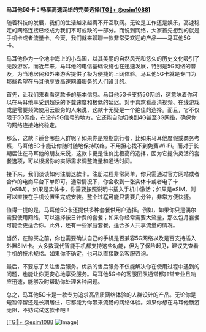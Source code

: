 **马耳他5G卡：畅享高速网络的完美选择[[TG💪+ @esim1088](https://t.me/s/esim1088)]**

随着科技的发展，我们的生活越来越离不开互联网。无论是工作还是娱乐，高速稳定的网络连接已经成为我们不可或缺的一部分。而说到网络，大家首先想到的就是手机卡或者流量卡。今天，我们就来聊聊一款非常受欢迎的产品——马耳他5G卡。

马耳他作为一个地中海上的小岛国，以其美丽的自然风光和悠久的历史文化吸引了无数游客。而近年来，马耳他的电信基础设施也在迅速发展，特别是5G网络的普及，为当地居民和外来游客提供了极为便捷的上网体验。马耳他5G卡就是专门为那些希望在马耳他享受高速网络服务的人们设计的。

首先，让我们来看看这款卡的基本信息。马耳他5G卡支持5G网络，这意味着你可以在马耳他享受到超快的下载速度和极低的延迟。对于喜欢看高清视频、在线游戏或是需要频繁使用云服务的人来说，这款卡无疑是一个绝佳的选择。而且，它不仅限于5G网络，在没有5G信号的地方，它还能自动切换到4G甚至3G网络，确保你的网络连接始终稳定。

那么，这款卡适合哪些人群呢？如果你是短期旅行者，比如来马耳他度假或商务考察，马耳他5G卡能让你随时随地保持联络，不用担心找不到免费Wi-Fi。而对于长期居住在马耳他的朋友来说，这款卡更是性价比极高的选择，因为它提供灵活的套餐选项，可以根据你的实际需求调整流量和通话时间。

接下来，我们谈谈如何注册这款卡。注册过程非常简单，你只需通过官方网站或者合作的电商平台下单即可。通常情况下，你会收到一张实体卡或者电子卡（eSIM）。如果是实体卡，你需要按照说明书插入手机中激活；如果是eSIM，则可以直接在手机设置里完成安装。整个过程可能只需要几分钟，非常方便快捷。

值得一提的是，马耳他5G卡还提供多种套餐供用户选择。例如，如果你只是偶尔需要使用网络，可以选择按日计费的套餐；如果你经常需要大流量，那么包月套餐可能会更适合你。此外，还有一些家庭套餐，适合多人共享流量的情况。

当然，在购买之前，你也需要确认自己的手机是否兼容5G网络以及是否支持插入外置SIM卡。大多数现代智能手机都支持这些功能，但为了保险起见，建议先查看手机的技术规格。如果你不确定，也可以直接联系客服咨询。

最后，不要忘了关注售后服务。优质的售后服务不仅能解决你在使用过程中遇到的问题，也能让你更安心地享受服务。马耳他5G卡的客服团队通常都非常专业且响应迅速，能够及时帮助你处理各种问题。

总之，马耳他5G卡是一款专为追求高品质网络体验的人群设计的产品。无论你是短暂停留还是长期居住，它都能为你带来流畅的网络体验。如果你想在马耳他畅游无阻，不妨试试这款卡吧！

[[TG💪+ @esim1088](https://t.me/s/esim1088) ![Image](https://i.postimg.cc/4NQfJmqS/Snipaste-2025-05-13-00-14-12.png)]